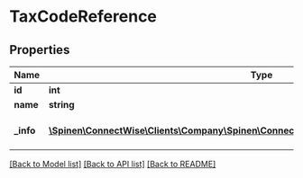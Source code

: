 # TaxCodeReference

## Properties
Name | Type | Description | Notes
------------ | ------------- | ------------- | -------------
**id** | **int** |  | [optional] 
**name** | **string** |  | [optional] 
**_info** | [**\Spinen\ConnectWise\Clients\Company\Spinen\ConnectWise\Clients\Company\Model\Metadata**](Metadata.md) | Metadata of the entity | [optional] 

[[Back to Model list]](../README.md#documentation-for-models) [[Back to API list]](../README.md#documentation-for-api-endpoints) [[Back to README]](../README.md)


